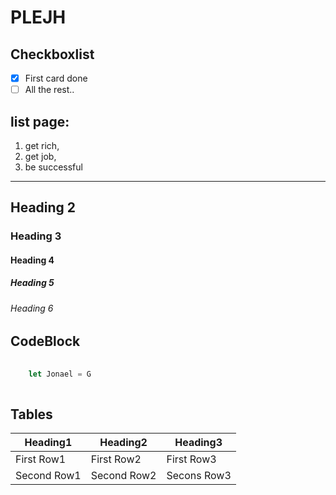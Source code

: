 # PLEJH

## Checkboxlist
- [x] First card done  
- [ ] All the rest..

## list page:

1. get rich,
2. get job,
3. be successful
-----------------

## Heading 2

### Heading 3
#### Heading 4
##### Heading 5
###### Heading 6

## CodeBlock

```Javascript
        
    let Jonael = G
    
```
## Tables

|Heading1|Heading2|Heading3|
|-------|---------|--------|
|First Row1|First Row2|First Row3|
|Second Row1|Second Row2|Secons Row3|

